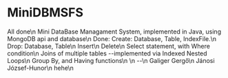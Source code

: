 # MiniDBMSFS
All done\n
Mini DataBase Managament System, implemented in Java, using MongoDB api and database\n
Done: Create: Database, Table, IndexFile.\n
      Drop: Database, Table\n
      Insert\n
      Delete\n
      Select statement, with Where condition\n
          Joins of multiple tables --implemented via Indexed Nested Loops\n
          Group By, and Having functions\n
\n
--\n
Galiger Gergő\n
Jánosi József-Hunor\n
  hehe\n
